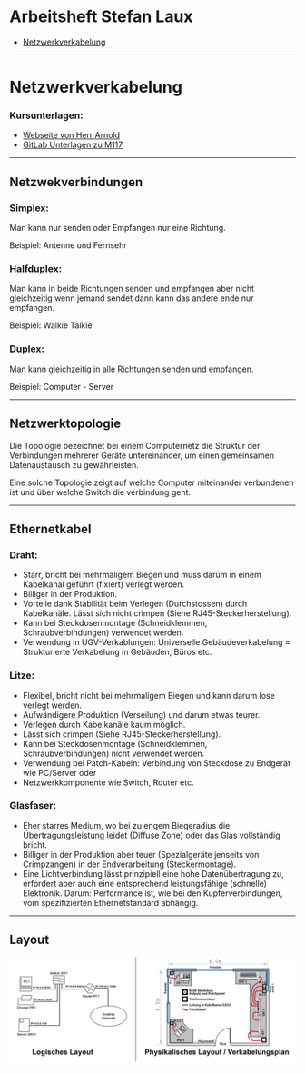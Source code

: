 # Arbeitsheft Stefan Laux
- [Netzwerkverkabelung](#netzwerkverkabelung)

-----------------------------------------------------------------------
# Netzwerkverkabelung
### Kursunterlagen: 
- [Webseite von Herr Arnold](https://www.juergarnold.ch/netzwerkverkabelung.html)
- [GitLab Unterlagen zu M117](https://gitlab.com/ch-tbz-it/Stud/m117/-/tree/main/Unterlagen/N1)

-----------------------------------------------------------------------

## Netzwekverbindungen

### Simplex:
Man kann nur senden oder Empfangen nur eine Richtung.

Beispiel: Antenne und Fernsehr
### Halfduplex:
Man kann in beide Richtungen senden und empfangen aber nicht gleichzeitig wenn jemand sendet dann kann das andere ende nur empfangen.

Beispiel: Walkie Talkie
### Duplex:
Man kann gleichzeitig in alle Richtungen senden und empfangen.

Beispiel: Computer - Server

-----------------------------------------------------------------------

## Netzwerktopologie

Die Topologie bezeichnet bei einem Computernetz die Struktur der Verbindungen mehrerer Geräte untereinander, um einen gemeinsamen Datenaustausch zu gewährleisten.

Eine solche Topologie zeigt auf welche Computer miteinander verbundenen ist und über welche Switch die verbindung geht.

-----------------------------------------------------------------------

## Ethernetkabel
### Draht:
- Starr, bricht bei mehrmaligem Biegen und muss darum in einem Kabelkanal geführt (fixiert) verlegt werden.
- Billiger in der Produktion.
- Vorteile dank Stabilität beim Verlegen (Durchstossen) durch Kabelkanäle.
Lässt sich nicht crimpen (Siehe RJ45-Steckerherstellung).
- Kann bei Steckdosenmontage (Schneidklemmen, Schraubverbindungen) verwendet werden.
- Verwendung in UGV-Verkablungen: Universelle Gebäudeverkabelung = Strukturierte Verkabelung in Gebäuden, Büros etc.

### Litze:
- Flexibel, bricht nicht bei mehrmaligem Biegen und kann darum lose verlegt werden.
- Aufwändigere Produktion (Verseilung) und darum etwas teurer.
- Verlegen durch Kabelkanäle kaum möglich.
- Lässt sich crimpen (Siehe RJ45-Steckerherstellung).
- Kann bei Steckdosenmontage (Schneidklemmen, Schraubverbindungen) nicht verwendet werden.
- Verwendung bei Patch-Kabeln: Verbindung von Steckdose zu Endgerät wie PC/Server oder
- Netzwerkkomponente wie Switch, Router etc.

### Glasfaser:
- Eher starres Medium, wo bei zu engem Biegeradius die Übertragungsleistung leidet (Diffuse Zone) oder das Glas vollständig bricht.
- Billiger in der Produktion aber teuer (Spezialgeräte jenseits von Crimpzangen) in der Endverarbeitung (Steckermontage).
- Eine Lichtverbindung lässt prinzipiell eine hohe Datenübertragung zu, erfordert aber auch eine entsprechend leistungsfähige (schnelle) Elektronik. Darum: Performance ist, wie bei den Kupferverbindungen, vom spezifizierten Ethernetstandard abhängig.

-----------------------------------------------------------------------
## Layout
![Pic](./Bilder/layout.png)